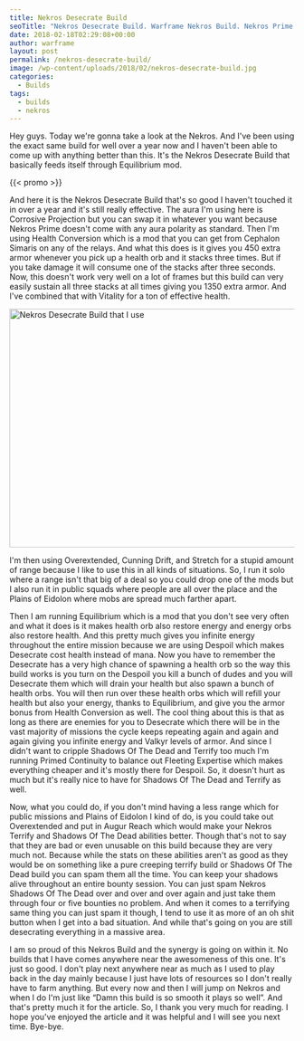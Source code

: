 ```yaml
---
title: Nekros Desecrate Build
seoTitle: "Nekros Desecrate Build. Warframe Nekros Build. Nekros Prime Build."
date: 2018-02-18T02:29:08+00:00
author: warframe
layout: post
permalink: /nekros-desecrate-build/
image: /wp-content/uploads/2018/02/nekros-desecrate-build.jpg
categories:
  - Builds
tags:
  - builds
  - nekros
---
```

Hey guys. Today we're gonna take a look at the Nekros. And I've been using the exact same build for well over a year now and I haven't been able to come up with anything better than this. It's the Nekros Desecrate Build that basically feeds itself through Equilibrium mod.<!--more-->

{{< promo >}}

And here it is the Nekros Desecrate Build that's so good I haven't touched it in over a year and it's still really effective. The aura I'm using here is Corrosive Projection but you can swap it in whatever you want because Nekros Prime doesn't come with any aura polarity as standard. Then I'm using Health Conversion which is a mod that you can get from Cephalon Simaris on any of the relays. And what this does is it gives you 450 extra armor whenever you pick up a health orb and it stacks three times. But if you take damage it will consume one of the stacks after three seconds. Now, this doesn't work very well on a lot of frames but this build can very easily sustain all three stacks at all times giving you 1350 extra armor. And I've combined that with Vitality for a ton of effective health.

<img src="https://warframeblog.com/wp-content/uploads/2018/02/warframe-nekros-desecrate-build-1024x576.png" title="Warframe Nekros Desecrate Build" alt="Nekros Desecrate Build that I use" width="750" height="422" class="alignnone size-large wp-image-900" srcset="https://warframeblog.com/wp-content/uploads/2018/02/warframe-nekros-desecrate-build-1024x576.png 1024w, https://warframeblog.com/wp-content/uploads/2018/02/warframe-nekros-desecrate-build-300x169.png 300w, https://warframeblog.com/wp-content/uploads/2018/02/warframe-nekros-desecrate-build-768x432.png 768w" sizes="(max-width: 750px) 100vw, 750px" />

I'm then using Overextended, Cunning Drift, and Stretch for a stupid amount of range because I like to use this in all kinds of situations. So, I run it solo where a range isn't that big of a deal so you could drop one of the mods but I also run it in public squads where people are all over the place and the Plains of Eidolon where mobs are spread much farther apart.

Then I am running Equilibrium which is a mod that you don't see very often and what it does is it makes health orb also restore energy and energy orbs also restore health. And this pretty much gives you infinite energy throughout the entire mission because we are using Despoil which makes Desecrate cost health instead of mana. Now you have to remember the Desecrate has a very high chance of spawning a health orb so the way this build works is you turn on the Despoil you kill a bunch of dudes and you will Desecrate them which will drain your health but also spawn a bunch of health orbs. You will then run over these health orbs which will refill your health but also your energy, thanks to Equilibrium, and give you the armor bonus from Health Conversion as well. The cool thing about this is that as long as there are enemies for you to Desecrate which there will be in the vast majority of missions the cycle keeps repeating again and again and again giving you infinite energy and Valkyr levels of armor. And since I didn't want to cripple Shadows Of The Dead and Terrify too much I'm running Primed Continuity to balance out Fleeting Expertise which makes everything cheaper and it's mostly there for Despoil. So, it doesn't hurt as much but it's really nice to have for Shadows Of The Dead and Terrify as well.

Now, what you could do, if you don't mind having a less range which for public missions and Plains of Eidolon I kind of do, is you could take out Overextended and put in Augur Reach which would make your Nekros Terrify and Shadows Of The Dead abilities better. Though that's not to say that they are bad or even unusable on this build because they are very much not. Because while the stats on these abilities aren't as good as they would be on something like a pure creeping terrify build or Shadows Of The Dead build you can spam them all the time. You can keep your shadows alive throughout an entire bounty session. You can just spam Nekros Shadows Of The Dead over and over and over again and just take them through four or five bounties no problem. And when it comes to a terrifying same thing you can just spam it though, I tend to use it as more of an oh shit button when I get into a bad situation. And while that's going on you are still desecrating everything in a massive area.

I am so proud of this Nekros Build and the synergy is going on within it. No builds that I have comes anywhere near the awesomeness of this one. It's just so good. I don't play next anywhere near as much as I used to play back in the day mainly because I just have lots of resources so I don't really have to farm anything. But every now and then I will jump on Nekros and when I do I'm just like &#8220;Damn this build is so smooth it plays so well&#8221;. And that's pretty much it for the article. So, I thank you very much for reading. I hope you've enjoyed the article and it was helpful and I will see you next time. Bye-bye.